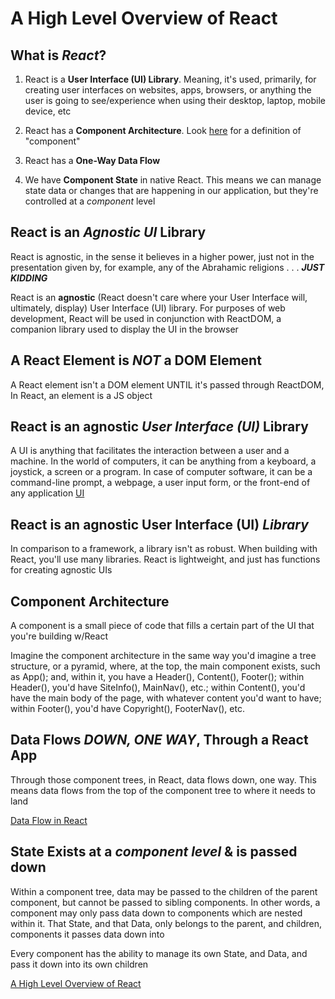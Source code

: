 # A High Level Overview of React

## What is ***React***?

1. React is a **User Interface (UI) Library**. Meaning, it's used, primarily, for creating user interfaces on websites, apps, browsers, or anything the user is going to see/experience when using their desktop, laptop, mobile device, etc

2. React has a **Component Architecture**. Look [here](/dive_into_react.md) for a definition of "component"

3. React has a **One-Way Data Flow**

4. We have **Component State** in native React. This means we can manage state data or changes that are happening in our application, but they're controlled at a *component* level

## React is an ***Agnostic UI*** Library

React is agnostic, in the sense it believes in a higher power, just not in the presentation given by, for example, any of the Abrahamic religions . . . ***JUST KIDDING***

React is an **agnostic** (React doesn't care where your User Interface will, ultimately, display) User Interface (UI) library. For purposes of web development, React will be used in conjunction with ReactDOM, a companion library used to display the UI in the browser

## A React Element is ***NOT*** a DOM Element

A React element isn't a DOM element UNTIL it's passed through ReactDOM, In React, an element is a JS object

## React is an agnostic ***User Interface (UI)*** Library

A UI is anything that facilitates the interaction between a user and a machine. In the world of computers, it can be anything from a keyboard, a joystick, a screen or a program. In case of computer software, it can be a command-line prompt, a webpage, a user input form, or the front-end of any application [UI](https://developer.mozilla.org/en-US/docs/Glossary/UI)

## React is an agnostic User Interface (UI) ***Library***

In comparison to a framework, a library isn't as robust. When building with React, you'll use many libraries. React is lightweight, and just has functions for creating agnostic UIs

## Component Architecture

A component is a small piece of code that fills a certain part of the UI that you're building w/React

Imagine the component architecture in the same way you'd imagine a tree structure, or a pyramid, where, at the top, the main component exists, such as App(); and, within it, you have a Header(), Content(), Footer(); within Header(), you'd have SiteInfo(), MainNav(), etc.; within Content(), you'd have the main body of the page, with whatever content you'd want to have; within Footer(), you'd have Copyright(), FooterNav(), etc.

## Data Flows ***DOWN, ONE WAY***, Through a React App

Through those component trees, in React, data flows down, one way. This means data flows from the top of the component tree to where it needs to land

[Data Flow in React](https://youtu.be/FRjlF74_EZk?si=qzFVpWuGhNmnTLb3&t=508)

## State Exists at a ***component level*** & is passed down

Within a component tree, data may be passed to the children of the parent component, but cannot be passed to sibling components. In other words, a component may only pass data down to components which are nested within it. That State, and that Data, only belongs to the parent, and children, components it passes data down into

Every component has the ability to manage its own State, and Data, and pass it down into its own children

[A High Level Overview of React](https://www.youtube.com/watch?v=FRjlF74_EZk)
